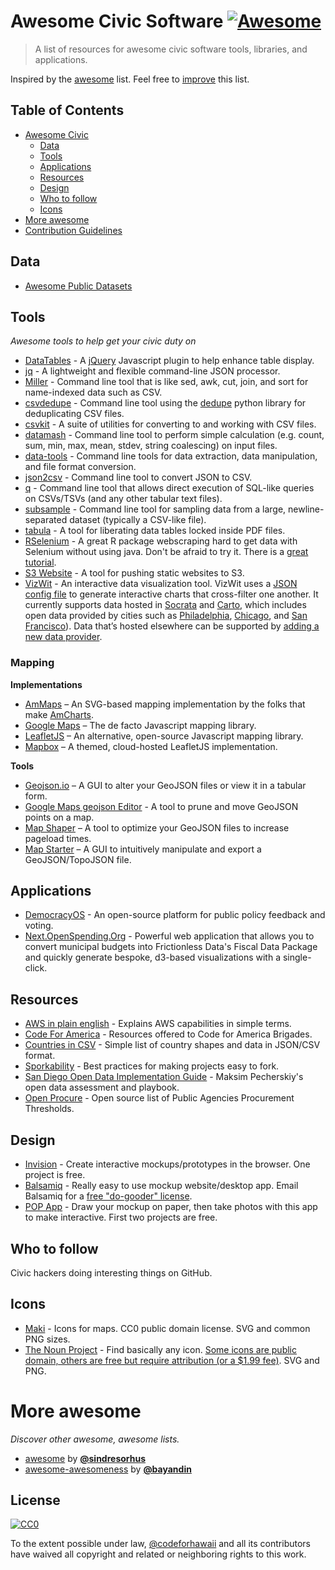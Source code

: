 # Awesome Civic Software [![Awesome](https://cdn.rawgit.com/sindresorhus/awesome/d7305f38d29fed78fa85652e3a63e154dd8e8829/media/badge.svg)](https://github.com/sindresorhus/awesome)

> A list of resources for awesome civic software tools, libraries, and applications.

Inspired by the [awesome](#more-awesome) list. Feel free to <a href="https://github.com/codeforhawaii/awesome-civic/blob/master/CONTRIBUTION.md" target="_blank">improve</a> this list.

## Table of Contents

- [Awesome Civic](#awesome-civic)
    - [Data](#data)
    - [Tools](#tools)
    - [Applications](#applications)
    - [Resources](#resources)
    - [Design](#Design)
    - [Who to follow](#who-to-follow)
    - [Icons](#icons)
- [More awesome](#more-awesome)
- <a href="https://github.com/codeforhawaii/awesome-civic/blob/master/CONTRIBUTION.md" target="_blank">Contribution Guidelines</a>

## Data

- [Awesome Public Datasets](https://github.com/caesar0301/awesome-public-datasets)

## Tools

*Awesome tools to help get your civic duty on*

- [DataTables](https://www.datatables.net/) - A [jQuery](http://jquery.com/) Javascript plugin to help enhance table display.
- [jq](https://stedolan.github.io/jq/) - A lightweight and flexible command-line JSON processor.
- [Miller](https://github.com/johnkerl/miller) - Command line tool that is like sed, awk, cut, join, and sort for name-indexed data such as CSV.
- [csvdedupe](https://github.com/datamade/csvdedupe) - Command line tool using the [dedupe](https://github.com/datamade/dedupe) python library for deduplicating CSV files.
- [csvkit](https://github.com/onyxfish/csvkit) - A suite of utilities for converting to and working with CSV files.
- [datamash](http://www.gnu.org/software/datamash/) - Command line tool to perform simple calculation (e.g. count, sum, min, max, mean, stdev, string coalescing) on input files.
- [data-tools](https://github.com/clarkgrubb/data-tools) - Command line tools for data extraction, data manipulation, and file format conversion.
- [json2csv](https://github.com/jehiah/json2csv) - Command line tool to convert JSON to CSV.
- [q](http://harelba.github.io/q/) - Command line tool that allows direct execution of SQL-like queries on CSVs/TSVs (and any other tabular text files).
- [subsample](https://github.com/paulgb/subsample) - Command line tool for sampling data from a large, newline-separated dataset (typically a CSV-like file).
- [tabula](http://tabula.technology/) - A tool for liberating data tables locked inside PDF files.
- [RSelenium](https://github.com/ropensci/RSelenium) - A great R package webscraping hard to get data with Selenium without using java. Don't be afraid to try it. There is a [great tutorial](http://rpubs.com/johndharrison/12843).
- [S3 Website](https://github.com/laurilehmijoki/s3_website) - A tool for pushing static websites to S3.
- [VizWit](https://github.com/timwis/vizwit) - An interactive data visualization tool. VizWit uses a [JSON config file](https://gist.github.com/601224472a5d53cbb908) to generate 
interactive charts that cross-filter one another. It currently supports data hosted in [Socrata](https://socrata.com) and 
[Carto](http://carto.com), which includes open data provided by cities such as [Philadelphia](http://opendataphilly.org),
[Chicago](https://data.cityofchicago.org/), and [San Francisco](https://data.sfgov.org/)). Data that’s hosted elsewhere can be
supported by [adding a new data provider](https://github.com/timwis/vizwit/wiki/Adding-a-provider).

### Mapping

**Implementations**

- [AmMaps](http://www.amcharts.com/javascript-maps/) – An SVG-based mapping implementation by the folks that make [AmCharts](http://amcharts.com).
- [Google Maps](https://developers.google.com/maps/) – The de facto Javascript mapping library.
- [LeafletJS](http://leafletjs.com/) – An alternative, open-source Javascript mapping library.
- [Mapbox](https://www.mapbox.com/) – A themed, cloud-hosted LeafletJS implementation.

**Tools**

- [Geojson.io](http://geojson.io/#map=2/20.0/0.0) – A GUI to alter your GeoJSON files or view it in a tabular form.
- [Google Maps geojson Editor](https://google-developers.appspot.com/maps/documentation/utils/geojson/) - A tool to prune and move GeoJSON points on a map.
- [Map Shaper](http://www.mapshaper.org/) – A tool to optimize your GeoJSON files to increase pageload times.
- [Map Starter](http://www.mapstarter.com/) – A GUI to intuitively manipulate and export a GeoJSON/TopoJSON file.

## Applications

- [DemocracyOS](http://democracyos.org) - An open-source platform for public policy feedback and voting.
- [Next.OpenSpending.Org](http://next.openspending.org) - Powerful web application that allows you to convert municipal budgets into Frictionless Data's Fiscal Data Package and quickly generate bespoke, d3-based visualizations with a single-click.

## Resources

- [AWS in plain english](https://www.expeditedssl.com/aws-in-plain-english) - Explains AWS capabilities in simple terms.
- [Code For America](http://www.codeforamerica.org/brigade/tools/) - Resources offered to Code for America Brigades.
- [Countries in CSV](https://github.com/mledoze/countries) - Simple list of country shapes and data in JSON/CSV format.
- [Sporkability](https://github.com/open-austin/sporkability) - Best practices for making projects easy to fork.
- [San Diego Open Data Implementation Guide](https://datasd.gitbooks.io/council_report/) - Maksim Pecherskiy's open data assessment and playbook.
- [Open Procure](http://openprocure.us/) - Open source list of Public Agencies Procurement Thresholds.

## Design

- [Invision](http://www.invisionapp.com/) - Create interactive mockups/prototypes in the browser. One project is free.
- [Balsamiq](https://balsamiq.com/) - Really easy to use mockup website/desktop app. Email Balsamiq for a [free "do-gooder" license](http://support.balsamiq.com/customer/portal/articles/105924#qualify).
- [POP App](https://popapp.in/) - Draw your mockup on paper, then take photos with this app to make interactive. First two projects are free.

## Who to follow

Civic hackers doing interesting things on GitHub.

## Icons

- [Maki](https://www.mapbox.com/maki/) - Icons for maps. CC0 public domain license. SVG and common PNG sizes.
- [The Noun Project](https://thenounproject.com/) - Find basically any icon. [Some icons are public domain, others are free but require attribution (or a $1.99 fee)](https://thenounproject.zendesk.com/hc/en-us/articles/200509798-What-licenses-do-you-use-). SVG and PNG. 

# More awesome

*Discover other awesome, awesome lists.*

- <a href="https://github.com/sindresorhus/awesome" target="_blank">awesome</a> by [**@sindresorhus**](https://github.com/sindresorhus)
- <a href="https://github.com/bayandin/awesome-awesomeness" target="_blank">awesome-awesomeness</a> by [**@bayandin**](https://github.com/bayandin)

## License

[![CC0](http://i.creativecommons.org/p/zero/1.0/88x31.png)](http://creativecommons.org/publicdomain/zero/1.0/)

To the extent possible under law, [@codeforhawaii](https://github.com/codeforhawaii) and all its contributors have waived all copyright and related or neighboring rights to this work.
